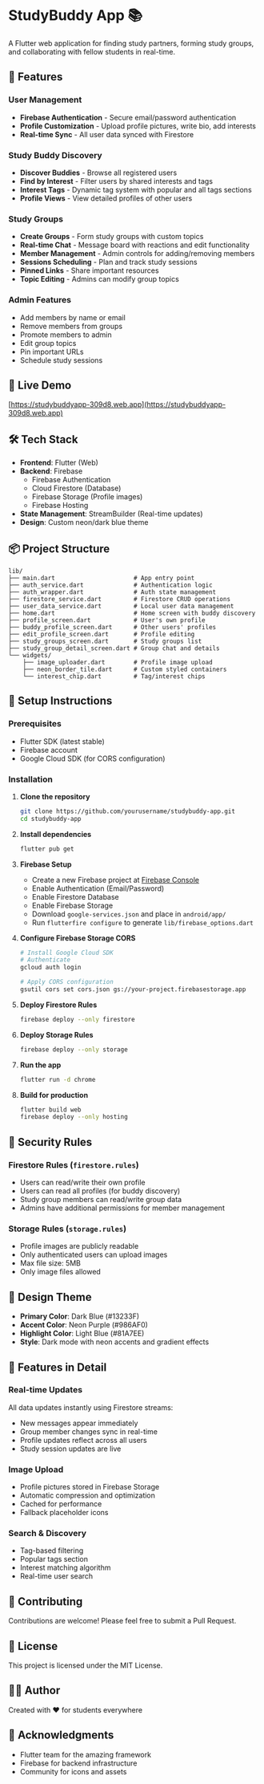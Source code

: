 # StudyBuddy App 📚

A Flutter web application for finding study partners, forming study groups, and collaborating with fellow students in real-time.

## 🌟 Features

### User Management
- **Firebase Authentication** - Secure email/password authentication
- **Profile Customization** - Upload profile pictures, write bio, add interests
- **Real-time Sync** - All user data synced with Firestore

### Study Buddy Discovery
- **Discover Buddies** - Browse all registered users
- **Find by Interest** - Filter users by shared interests and tags
- **Interest Tags** - Dynamic tag system with popular and all tags sections
- **Profile Views** - View detailed profiles of other users

### Study Groups
- **Create Groups** - Form study groups with custom topics
- **Real-time Chat** - Message board with reactions and edit functionality
- **Member Management** - Admin controls for adding/removing members
- **Sessions Scheduling** - Plan and track study sessions
- **Pinned Links** - Share important resources
- **Topic Editing** - Admins can modify group topics

### Admin Features
- Add members by name or email
- Remove members from groups
- Promote members to admin
- Edit group topics
- Pin important URLs
- Schedule study sessions

## 🚀 Live Demo

[https://studybuddyapp-309d8.web.app](https://studybuddyapp-309d8.web.app)

## 🛠️ Tech Stack

- **Frontend**: Flutter (Web)
- **Backend**: Firebase
  - Firebase Authentication
  - Cloud Firestore (Database)
  - Firebase Storage (Profile images)
  - Firebase Hosting
- **State Management**: StreamBuilder (Real-time updates)
- **Design**: Custom neon/dark blue theme

## 📦 Project Structure

```
lib/
├── main.dart                      # App entry point
├── auth_service.dart              # Authentication logic
├── auth_wrapper.dart              # Auth state management
├── firestore_service.dart         # Firestore CRUD operations
├── user_data_service.dart         # Local user data management
├── home.dart                      # Home screen with buddy discovery
├── profile_screen.dart            # User's own profile
├── buddy_profile_screen.dart      # Other users' profiles
├── edit_profile_screen.dart       # Profile editing
├── study_groups_screen.dart       # Study groups list
├── study_group_detail_screen.dart # Group chat and details
└── widgets/
    ├── image_uploader.dart        # Profile image upload
    ├── neon_border_tile.dart      # Custom styled containers
    └── interest_chip.dart         # Tag/interest chips
```

## 🔧 Setup Instructions

### Prerequisites
- Flutter SDK (latest stable)
- Firebase account
- Google Cloud SDK (for CORS configuration)

### Installation

1. **Clone the repository**
   ```bash
   git clone https://github.com/yourusername/studybuddy-app.git
   cd studybuddy-app
   ```

2. **Install dependencies**
   ```bash
   flutter pub get
   ```

3. **Firebase Setup**
   - Create a new Firebase project at [Firebase Console](https://console.firebase.google.com)
   - Enable Authentication (Email/Password)
   - Enable Firestore Database
   - Enable Firebase Storage
   - Download `google-services.json` and place in `android/app/`
   - Run `flutterfire configure` to generate `lib/firebase_options.dart`

4. **Configure Firebase Storage CORS**
   ```bash
   # Install Google Cloud SDK
   # Authenticate
   gcloud auth login
   
   # Apply CORS configuration
   gsutil cors set cors.json gs://your-project.firebasestorage.app
   ```

5. **Deploy Firestore Rules**
   ```bash
   firebase deploy --only firestore
   ```

6. **Deploy Storage Rules**
   ```bash
   firebase deploy --only storage
   ```

7. **Run the app**
   ```bash
   flutter run -d chrome
   ```

8. **Build for production**
   ```bash
   flutter build web
   firebase deploy --only hosting
   ```

## 🔐 Security Rules

### Firestore Rules (`firestore.rules`)
- Users can read/write their own profile
- Users can read all profiles (for buddy discovery)
- Study group members can read/write group data
- Admins have additional permissions for member management

### Storage Rules (`storage.rules`)
- Profile images are publicly readable
- Only authenticated users can upload images
- Max file size: 5MB
- Only image files allowed

## 🎨 Design Theme

- **Primary Color**: Dark Blue (#13233F)
- **Accent Color**: Neon Purple (#986AF0)
- **Highlight Color**: Light Blue (#81A7EE)
- **Style**: Dark mode with neon accents and gradient effects

## 📱 Features in Detail

### Real-time Updates
All data updates instantly using Firestore streams:
- New messages appear immediately
- Group member changes sync in real-time
- Profile updates reflect across all users
- Study session updates are live

### Image Upload
- Profile pictures stored in Firebase Storage
- Automatic compression and optimization
- Cached for performance
- Fallback placeholder icons

### Search & Discovery
- Tag-based filtering
- Popular tags section
- Interest matching algorithm
- Real-time user search

## 🤝 Contributing

Contributions are welcome! Please feel free to submit a Pull Request.

## 📄 License

This project is licensed under the MIT License.

## 👨‍💻 Author

Created with ❤️ for students everywhere

## 🙏 Acknowledgments

- Flutter team for the amazing framework
- Firebase for backend infrastructure
- Community for icons and assets
